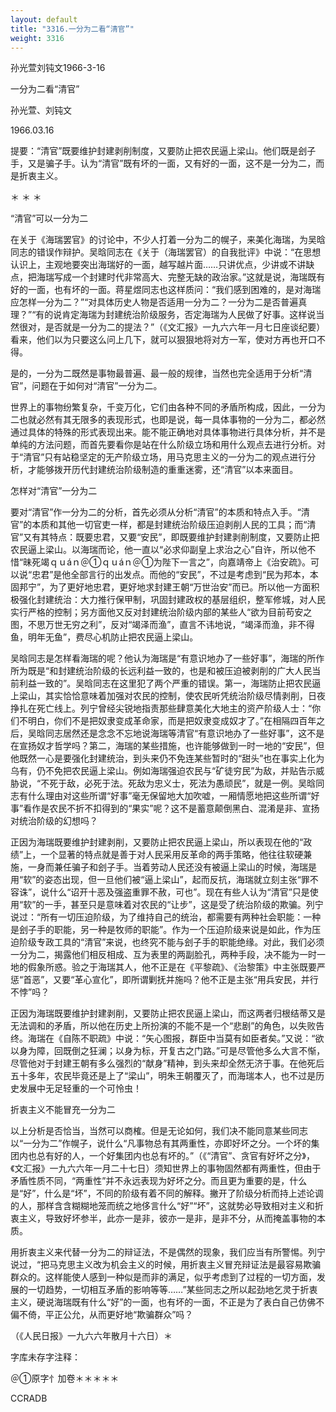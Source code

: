 ```yaml
---
layout: default
title: "3316.一分为二看“清官”"
weight: 3316
---
```


孙光萱刘钝文1966-3-16

一分为二看“清官”

孙光萱、刘钝文

1966.03.16

提要：“清官”既要维护封建剥削制度，又要防止把农民逼上梁山。他们既是刽子手，又是骗子手。认为“清官”既有坏的一面，又有好的一面，这不是一分为二，而是折衷主义。

＊                   ＊                  ＊

“清官”可以一分为二

在关于《海瑞罢官》的讨论中，不少人打着一分为二的幌子，来美化海瑞，为吴晗同志的错误作辩护。吴晗同志在《关于（海瑞罢官）的自我批评》中说：“在思想认识上，主观地要突出海瑞好的一面，越写越片面……只讲优点，少讲或不讲缺点，把海瑞写成一个封建时代非常高大、完整无缺的政治家。”这就是说，海瑞既有好的一面，也有坏的一面。蒋星煜同志也这样质问：“我们感到困难的，是对海瑞应怎样一分为二？”“对具体历史人物是否适用一分为二？一分为二是否普遍真理？”“有的说肯定海瑞为封建统治阶级服务，否定海瑞为人民做了好事。这样说当然很对，是否就是一分为二的提法？”（《文汇报》一九六六年一月七日座谈纪要）看来，他们以为只要这么问上几下，就可以狠狠地将对方一军，使对方再也开口不得。

是的，一分为二既然是事物最普遍、最一般的规律，当然也完全适用于分析“清官”，问题在于如何对“清官”一分为二。

世界上的事物纷繁复杂，千变万化，它们由各种不同的矛盾所构成，因此，一分为二也就必然有其无限多的表现形式，也即是说，每一具体事物的一分为二，都必然通过具体的特殊的形式表现出来。能不能正确地对具体事物进行具体分析，并不是单纯的方法问题，而首先要看你是站在什么阶级立场和用什么观点去进行分析。对于“清官”只有站稳坚定的无产阶级立场，用马克思主义的一分为二的观点进行分析，才能够拨开历代封建统治阶级制造的重重迷雾，还“清官”以本来面目。

怎样对“清官”一分为二

要对“清官”作一分为二的分析，首先必须从分析“清官”的本质和特点入手。“清官”的本质和其他一切官吏一样，都是封建统治阶级压迫剥削人民的工具；而“清官”又有其特点：既要忠君，又要“安民”，即既要维护封建剥削制度，又要防止把农民逼上梁山。以海瑞而论，他一直以“必求仰副皇上求治之心”自许，所以他不惜“昧死竭ｑｕáｎ＠①ｑｕáｎ＠①为陛下一言之”，向嘉靖帝上《治安疏》。可以说“忠君”是他全部言行的出发点。而他的“安民”，不过是考虑到“民为邦本，本固邦宁”，为了更好地忠君，更好地求封建王朝“万世治安”而已。所以他一方面积极强化封建统治：大力推行保甲制，巩固封建政权的基层组织，整军修城，对人民实行严格的控制；另方面他又反对封建统治阶级内部的某些人“欲为目前苟安之图，不思万世无穷之利”，反对“竭泽而渔”，直言不讳地说，“竭泽而渔，非不得鱼，明年无鱼”，费尽心机防止把农民逼上梁山。

吴晗同志是怎样看海瑞的呢？他认为海瑞是“有意识地办了一些好事”，海瑞的所作所为既是“和封建统治阶级的长远利益一致的，也是和被压迫被剥削的广大人民当前利益一致的”。吴晗同志在这里犯了两个严重的错误。第一，海瑞防止把农民逼上梁山，其实恰恰意味着加强对农民的控制，使农民听凭统治阶级尽情剥削，日夜挣扎在死亡线上。列宁曾经尖锐地指责那些肆意美化大地主的资产阶级人士：“你们不明白，你们不是把奴隶变成革命家，而是把奴隶变成奴才了。”在相隔四百年之后，吴晗同志居然还是念念不忘地说海瑞等清官“有意识地办了一些好事”，这不是在宣扬奴才哲学吗？第二，海瑞的某些措施，也许能够做到一时一地的“安民”，但他既然一心是要强化封建统治，到头来仍不免连某些暂时的“甜头”也在事实上化为乌有，仍不免把农民逼上梁山。例如海瑞强迫农民与“矿徒穷民”为敌，并贴告示威胁说，“不死于敌，必死于法。死敌为忠义士，死法为愚顽民”，就是一例。吴晗同志有什么理由对这些所谓“好事”毫无保留地大加吹嘘，一厢情愿地把这些所谓“好事”看作是农民不折不扣得到的“果实”呢？这不是蓄意颠倒黑白、混淆是非、宣扬对统治阶级的幻想吗？

正因为海瑞既要维护封建剥削，又要防止把农民逼上梁山，所以表现在他的“政绩”上，一个显著的特点就是善于对人民采用反革命的两手策略，他往往软硬兼施，一身而兼任骗子和刽子手。当着劳动人民还没有被逼上梁山的时候，海瑞是用“软”的姿态出现，但一旦他们被“逼上梁山”，起而反抗，海瑞就立刻主张“罪不容诛”，说什么“诏开十恶及强盗重罪不赦，可也”。现在有些人认为“清官”只是使用“软”的一手，甚至只是意味着对农民的“让步”，这是受了统治阶级的欺骗。列宁说过：“所有一切压迫阶级，为了维持自己的统治，都需要有两种社会职能：一种是刽子手的职能，另一种是牧师的职能”。作为一个压迫阶级来说是如此，作为压迫阶级专政工具的“清官”来说，也终究不能与刽子手的职能绝缘。对此，我们必须一分为二，揭露他们相反相成、互为表里的两副脸孔，两种手段，决不能为一时一地的假象所惑。验之于海瑞其人，他不正是在《平黎疏》、《治黎策》中主张既要严惩“首恶”，又要“革心宣化”，即所谓剿抚并施吗？他不正是主张“用兵安民，并行不悖”吗？

正因为海瑞既要维护封建剥削，又要防止把农民逼上梁山，而这两者归根结蒂又是无法调和的矛盾，所以他在历史上所扮演的不能不是一个“悲剧”的角色，以失败告终。海瑞在《自陈不职疏》中说：“矢心图报，群臣中当莫有如臣者矣。”又说：“欲以身为障，回既倒之狂澜；以身为标，开复古之门路。”可是尽管他多么大言不惭，尽管他对于封建王朝有多么强烈的“献身”精神，到头来却全然无济于事。在他死后五十多年，农民毕竟还是上了“梁山”，明朱王朝覆灭了，而海瑞本人，也不过是历史发展中无足轻重的一个可怜虫！

折衷主义不能冒充一分为二

以上分析是否恰当，当然可以商榷。但是无论如何，我们决不能同意某些同志以“一分为二”作幌子，说什么“凡事物总有其两重性，亦即好坏之分。一个坏的集团内也总有好的人，一个好集团内也总有坏的。”（《“清官”、贪官有好坏之分》，《文汇报》一九六六年一月二十七日）须知世界上的事物固然都有两重性，但由于矛盾性质不同，“两重性”并不永远表现为好坏之分。而且更为重要的是，什么是“好”，什么是“坏”，不同的阶级有着不同的解释。撇开了阶级分析而持上述论调的人，那样含含糊糊地笼而统之地侈言什么“好”“坏”，这就势必导致相对主义和折衷主义，导致好坏参半，此亦一是非，彼亦一是非，是非不分，从而掩盖事物的本质。

用折衷主义来代替一分为二的辩证法，不是偶然的现象，我们应当有所警惕。列宁说过，“把马克思主义改为机会主义的时候，用折衷主义冒充辩证法是最容易欺骗群众的。这样能使人感到一种似是而非的满足，似乎考虑到了过程的一切方面，发展的一切趋势，一切相互矛盾的影响等等……”某些同志之所以起劲地乞灵于折衷主义，硬说海瑞既有什么“好”的一面，也有坏的一面，不正是为了表白自己仿佛不偏不倚，平正公允，从而更好地“欺骗群众”吗？

（《人民日报》一九六六年散月十六日）＊

字库未存字注释：

＠①原字忄加卷＊＊＊＊＊

CCRADB

